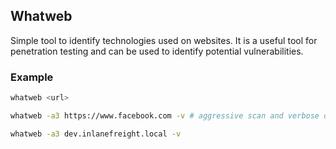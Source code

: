 ## Whatweb
Simple tool to identify technologies used on websites. It is a useful tool for penetration testing and can be used to identify potential vulnerabilities.

### Example
```sh
whatweb <url>

whatweb -a3 https://www.facebook.com -v # aggressive scan and verbose output

whatweb -a3 dev.inlanefreight.local -v
```
